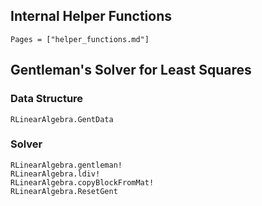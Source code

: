 ## Internal Helper Functions

```@contents
Pages = ["helper_functions.md"]
```

## Gentleman's Solver for Least Squares

### Data Structure

```@docs
RLinearAlgebra.GentData
```


### Solver
```
RLinearAlgebra.gentleman!
RLinearAlgebra.ldiv!
RLinearAlgebra.copyBlockFromMat!
RLinearAlgebra.ResetGent
```

